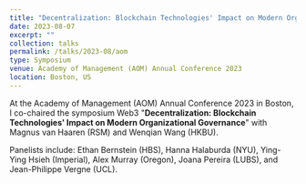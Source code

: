 ```yaml
---
title: "Decentralization: Blockchain Technologies' Impact on Modern Organizational Governance"
date: 2023-08-07
excerpt: ""
collection: talks
permalink: /talks/2023-08/aom
type: Symposium
venue: Academy of Management (AOM) Annual Conference 2023
location: Boston, US
---
```


At the Academy of Management (AOM) Annual Conference 2023 in Boston, I co-chaired the symposium Web3 "**Decentralization: Blockchain Technologies' Impact on Modern Organizational Governance**" with Magnus van Haaren (RSM) and Wenqian Wang (HKBU). 

Panelists include: Ethan Bernstein (HBS), Hanna Halaburda (NYU), Ying-Ying Hsieh (Imperial), Alex Murray (Oregon), Joana Pereira (LUBS), and Jean-Philippe Vergne (UCL).